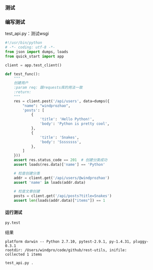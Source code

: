 ### 测试

### 编写测试
test_api.py：测试wsgi
```python
#!/usr/bin/python
# -*- coding: utf-8 -*-
from json import dumps, loads
from quick_start import app

client = app.test_client()

def test_func():
    """
    创建用户
    :param req: 跟requests库的用法一致
    :return:
    """
    res = client.post('/api/users', data=dumps({
        "name": "windprozhao",
        'posts': [
            {
                'title': 'Hello Python!',
                'body': 'Python is pretty cool',
            },
            {
                'title': 'Snakes',
                'body': 'Ssssssss',
            },
        ]
    }))
    assert res.status_code == 201  # 创建分类成功
    assert loads(res.data)['name'] == 'Python'

    # 检查创建分类
    addr = client.get('/api/users/@windprozhao')
    assert 'name' in loads(addr.data)
    
    # 检查文章创建
    posts = client.get('/api/posts?title=Snakes')
    assert len(loads(addr.data)["items"]) == 1
```

#### 运行测试

    py.test

结果

    platform darwin -- Python 2.7.10, pytest-2.9.1, py-1.4.31, pluggy-0.3.1
    rootdir: /Users/windpro/code/github/rest-utils, inifile: 
    collected 1 items 
    
    test_api.py .
